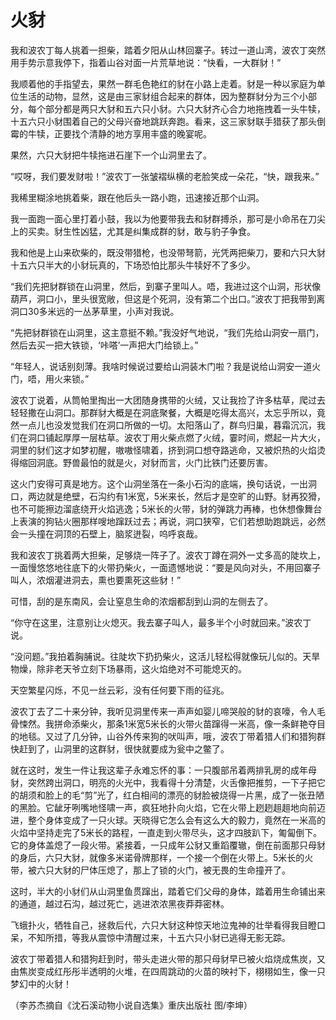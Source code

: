 # 火豺

我和波农丁每人挑着一担柴，踏着夕阳从山林回寨子。转过一道山湾，波农丁突然用手势示意我停下，指着山谷对面一片荒草地说：“快看，一大群豺！” 

我顺着他的手指望去，果然一群毛色艳红的豺在小路上走着。豺是一种以家庭为单位生活的动物，显然，这是由三家豺组合起来的群体，因为整群豺分为三个小部分，每个部分都是两只大豺和五六只小豺。六只大豺齐心合力地拖拽着一头牛犊，十五六只小豺围着自己的父母兴奋地跳跃奔跑。看来，这三家豺联手猎获了那头倒霉的牛犊，正要找个清静的地方享用丰盛的晚宴呢。 

果然，六只大豺把牛犊拖进石崖下一个山洞里去了。 

“哎呀，我们要发财啦！”波农丁一张皱褶纵横的老脸笑成一朵花，“快，跟我来。” 

我稀里糊涂地挑着柴，跟在他后头一路小跑，迅速接近那个山洞。 

我一面跑一面心里打着小鼓，我以为他要带我去和豺群搏杀，那可是小命吊在刀尖上的买卖。豺生性凶猛，尤其是纠集成群的豺，敢与豹子争食。 

我和他是上山来砍柴的，既没带猎枪，也没带弩箭，光凭两把柴刀，要和六只大豺十五六只半大的小豺玩真的，下场恐怕比那头牛犊好不了多少。 

“我们先把豺群锁在山洞里，然后，到寨子里叫人。唔，我进过这个山洞，形状像葫芦，洞口小，里头很宽敞，但这是个死洞，没有第二个出口。”波农丁把我带到离洞口30多米远的一丛茅草里，小声对我说。 

“先把豺群锁在山洞里，这主意挺不赖。”我没好气地说，“我们先给山洞安一扇门，然后去买一把大铁锁，‘咔嗒’一声把大门给锁上。” 

“年轻人，说话别刻薄。我啥时候说过要给山洞装木门啦？我是说给山洞安一道火门，唔，用火来锁。” 

波农丁说着，从筒帕里掏出一大团随身携带的火绒，又让我捡了许多枯草，爬过去轻轻撒在山洞口。那群豺大概是在洞底聚餐，大概是吃得太高兴，太忘乎所以，竟然一点儿也没发觉我们在洞口所做的一切。太阳落山了，群鸟归巢，暮霜沉沉，我们在洞口铺起厚厚一层枯草。波农丁用火柴点燃了火绒，霎时间，燃起一片大火，洞里的豺们这才如梦初醒，嗷嗷怪啸着，挤到洞口想夺路逃命，又被炽热的火焰烫得缩回洞底。野兽最怕的就是火，对豺而言，火门比铁门还要厉害。 

这火门安得可真是地方。这个山洞坐落在一条小石沟的底端，换句话说，一出洞口，两边就是绝壁，石沟约有1米宽，5米来长，然后才是空旷的山野。豺再狡猾，也不可能擦边溜底绕开火焰逃逸；5米长的火带，豺的弹跳力再棒，也休想像舞台上表演的狗钻火圈那样嗖地蹿跃过去；再说，洞口狭窄，它们若想助跑跳远，必然会一头撞在洞顶的石壁上，脑浆迸裂，呜呼哀哉。 

我和波农丁挑着两大担柴，足够烧一阵子了。波农丁蹲在洞外一丈多高的陡坎上，一面慢悠悠地往底下的火带扔柴火，一面遗憾地说：“要是风向对头，不用回寨子叫人，浓烟灌进洞去，熏也要熏死这些豺！” 

可惜，刮的是东南风，会让窒息生命的浓烟都刮到山洞的左侧去了。 

“你守在这里，注意别让火熄灭。我去寨子叫人，最多半个小时就回来。”波农丁说。 

“没问题。”我拍着胸脯说。往陡坎下扔扔柴火，这活儿轻松得就像玩儿似的。天旱物燥，除非老天爷立刻下场暴雨，这火焰绝对不可能熄灭的。 

天空繁星闪烁，不见一丝云彩，没有任何要下雨的征兆。 

波农丁去了二十来分钟，我听见洞里传来一声声如婴儿啼哭般的豺的哀嚎，令人毛骨悚然。我拼命添柴火，那条1米宽5米长的火带火苗蹿得一米高，像一条鲜艳夺目的地毯。又过了几分钟，山谷外传来狗的吠叫声，哦，波农丁带着猎人们和猎狗群快赶到了，山洞里的这群豺，很快就要成为瓮中之鳖了。 

就在这时，发生一件让我这辈子永难忘怀的事：一只腹部吊着两排乳房的成年母豺，突然跨出洞口，明亮的火光中，我看得十分清楚，火舌像把推剪，一下子把它的胡须和脸上的毛“剪”光了，红白相间的漂亮的豺脸被烧得一片黑，成了一张丑陋的黑脸。它龇牙咧嘴地怪啸一声，疯狂地扑向火焰，它在火带上趔趔趄趄地向前迈进，整个身体变成了一只火球。天晓得它怎么会有这么大的毅力，竟然在一米高的火焰中坚持走完了5米长的路程，一直走到火带尽头，这才四肢趴下，匍匐倒下。它的身体盖熄了一段火带。紧接着，一只成年公豺又重蹈覆辙，倒在前面那只母豺的身后，六只大豺，就像多米诺骨牌那样，一个接一个倒在火带上。5米长的火带，被六只大豺的尸体压熄了，那上了锁的火门，被无畏的生命撞开了。 

这时，半大的小豺们从山洞里鱼贯蹿出，踏着它们父母的身体，踏着用生命铺出来的通道，越过石沟，越过死亡，逃进浓浓黑夜莽莽密林。 

飞蛾扑火，牺牲自己，拯救后代，六只大豺这种惊天地泣鬼神的壮举看得我目瞪口呆，不知所措，等我从震惊中清醒过来，十五六只小豺已逃得无影无踪。 

波农丁带着猎人和猎狗赶到时，带头走进火带的那只母豺早已被火焰烧成焦炭，又由焦炭变成红彤彤半透明的火堆，在四周跳动的火苗的映衬下，栩栩如生，像一只梦幻中的火豺！ 

（李苏杰摘自《沈石溪动物小说自选集》重庆出版社 图/李坤）